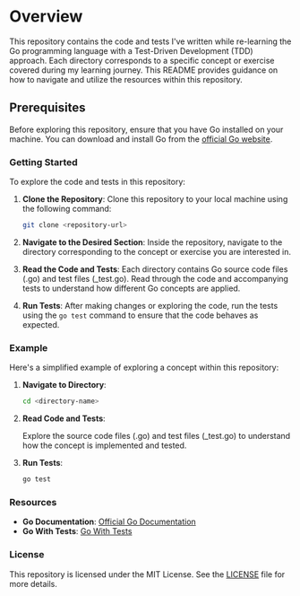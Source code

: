 # Overview

This repository contains the code and tests I've written while re-learning the Go programming language with a Test-Driven Development (TDD) approach. Each directory corresponds to a specific concept or exercise covered during my learning journey. This README provides guidance on how to navigate and utilize the resources within this repository.

## Prerequisites

Before exploring this repository, ensure that you have Go installed on your machine. You can download and install Go from the [official Go website](https://golang.org/).

### Getting Started

To explore the code and tests in this repository:

1. **Clone the Repository**: Clone this repository to your local machine using the following command:

   ```bash
   git clone <repository-url>
   ```

2. **Navigate to the Desired Section**: Inside the repository, navigate to the directory corresponding to the concept or exercise you are interested in.

3. **Read the Code and Tests**: Each directory contains Go source code files (.go) and test files (\_test.go). Read through the code and accompanying tests to understand how different Go concepts are applied.

4. **Run Tests**: After making changes or exploring the code, run the tests using the `go test` command to ensure that the code behaves as expected.

### Example

Here's a simplified example of exploring a concept within this repository:

1. **Navigate to Directory**:

   ```bash
   cd <directory-name>
   ```

2. **Read Code and Tests**:

   Explore the source code files (.go) and test files (\_test.go) to understand how the concept is implemented and tested.

3. **Run Tests**:

   ```bash
   go test
   ```

### Resources

- **Go Documentation**: [Official Go Documentation](https://golang.org/doc/)
- **Go With Tests**: [Go With Tests](https://quii.gitbook.io/learn-go-with-tests)

### License

This repository is licensed under the MIT License. See the [LICENSE](LICENSE) file for more details.
